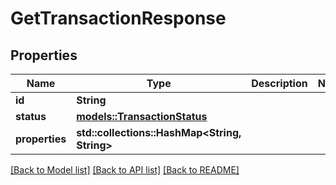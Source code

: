# GetTransactionResponse

## Properties

Name | Type | Description | Notes
------------ | ------------- | ------------- | -------------
**id** | **String** |  | 
**status** | [**models::TransactionStatus**](TransactionStatus.md) |  | 
**properties** | **std::collections::HashMap<String, String>** |  | 

[[Back to Model list]](../README.md#documentation-for-models) [[Back to API list]](../README.md#documentation-for-api-endpoints) [[Back to README]](../README.md)


